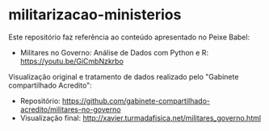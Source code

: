 # militarizacao-ministerios

Este repositório faz referência ao conteúdo apresentado no Peixe Babel:
* Militares no Governo: Análise de Dados com Python e R: https://youtu.be/GiCmbNzkrbo

Visualização original e tratamento de dados realizado pelo "Gabinete compartilhado Acredito":
* Repositório: https://github.com/gabinete-compartilhado-acredito/militares-no-governo
* Visualização final: http://xavier.turmadafisica.net/militares_governo.html
